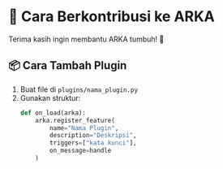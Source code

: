 # 🤝 Cara Berkontribusi ke ARKA

Terima kasih ingin membantu ARKA tumbuh! 🌱

## 📦 Cara Tambah Plugin
1. Buat file di `plugins/nama_plugin.py`
2. Gunakan struktur:
   ```python
   def on_load(arka):
       arka.register_feature(
           name="Nama Plugin",
           description="Deskripsi",
           triggers=["kata kunci"],
           on_message=handle
       )
